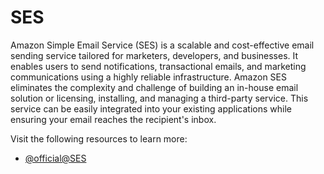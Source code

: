 # SES

Amazon Simple Email Service (SES) is a scalable and cost-effective email sending service tailored for marketers, developers, and businesses. It enables users to send notifications, transactional emails, and marketing communications using a highly reliable infrastructure. Amazon SES eliminates the complexity and challenge of building an in-house email solution or licensing, installing, and managing a third-party service. This service can be easily integrated into your existing applications while ensuring your email reaches the recipient's inbox.

Visit the following resources to learn more:

- [@official@SES](https://aws.amazon.com/ses/)
